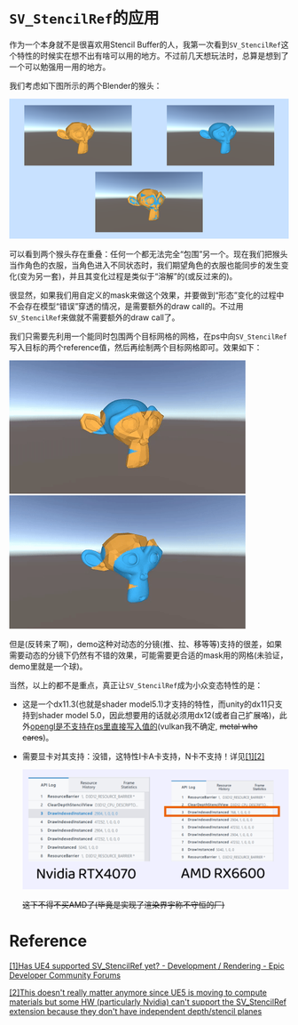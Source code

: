 # `SV_StencilRef`的应用

作为一个本身就不是很喜欢用Stencil Buffer的人，我第一次看到`SV_StencilRef`这个特性的时候实在想不出有啥可以用的地方。不过前几天想玩法时，总算是想到了一个可以勉强用一用的地方。

我们考虑如下图所示的两个Blender的猴头：

<img src="Imgs/DiffSuzannes.png">

可以看到两个猴头存在重叠：任何一个都无法完全“包围”另一个。现在我们把猴头当作角色的衣服，当角色进入不同状态时，我们期望角色的衣服也能同步的发生变化(变为另一套)，并且其变化过程是类似于“溶解”的(或反过来的)。

很显然，如果我们用自定义的mask来做这个效果，并要做到“形态”变化的过程中不会存在模型“错误”穿透的情况，是需要额外的draw call的。不过用`SV_StencilRef`来做就不需要额外的draw call了。

我们只需要先利用一个能同时包围两个目标网格的网格，在ps中向`SV_StencilRef`写入目标的两个reference值，然后再绘制两个目标网格即可。效果如下：

<img src="Imgs/SmoothToPoly.gif">

<img src="Imgs/PolyToSmooth.gif">

但是(反转来了啊)，demo这种对动态的分镜(推、拉、移等等)支持的很差，如果需要动态的分镜下仍然有不错的效果，可能需要更合适的mask用的网格(未验证，demo里就是一个球)。

当然，以上的都不是重点，真正让`SV_StencilRef`成为小众变态特性的是：

- 这是一个dx11.3(也就是shader model5.1)才支持的特性，而unity的dx11只支持到shader model 5.0，因此想要用的话就必须用dx12(或者自己扩展咯)，此外[opengl是不支持在ps里直接写入值的](https://registry.khronos.org/OpenGL/extensions/ARB/ARB_shader_stencil_export.txt)(vulkan我不确定, ~~metal who cares~~)。

- 需要显卡对其支持：没错，这特性I卡A卡支持，N卡不支持！详见[[1]](https://forums.unrealengine.com/t/has-ue4-supported-sv-stencilref-yet/502172)[[2]](https://forum.beyond3d.com/threads/unreal-engine-5-ue5-developer-availability-2022-04-05.61740/post-2336919)

  <img src="Imgs/PipelineOnDifferentGPU.png">

  ~~这下不得不买AMD了(毕竟是实现了渲染界宇称不守恒的厂)~~



# Reference

[[1]Has UE4 supported SV_StencilRef yet? - Development / Rendering - Epic Developer Community Forums](https://forums.unrealengine.com/t/has-ue4-supported-sv-stencilref-yet/502172)

[[2]This doesn't really matter anymore since UE5 is moving to compute materials but some HW (particularly Nvidia) can't support the SV_StencilRef extension because they don't have independent depth/stencil planes](https://forum.beyond3d.com/threads/unreal-engine-5-ue5-developer-availability-2022-04-05.61740/post-2336919)